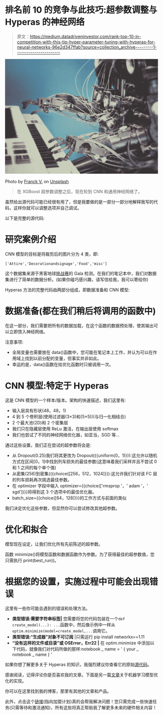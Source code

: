 # 排名前 10 的竞争与此技巧:超参数调整与 Hyperas 的神经网络

> 原文：<https://medium.datadriveninvestor.com/rank-top-10-in-competition-with-this-tip-hyper-parameter-tuning-with-hyperas-for-neural-networks-96e2d347ffab?source=collection_archive---------1----------------------->

![](img/c150fcb6ae54535756660bef922b4047.png)

Photo by [Franck V.](https://unsplash.com/@franckinjapan?utm_source=unsplash&utm_medium=referral&utm_content=creditCopyText) on [Unsplash](https://unsplash.com/s/photos/machine-learning?utm_source=unsplash&utm_medium=referral&utm_content=creditCopyText)

> 在 XGBoost 超参数调整之后，现在轮到 CNN 和通用神经网络了。

虽然给出源代码可能已经很有用了，但是我要做的是一部分一部分地解释我写的代码，这样你就可以调整选项并自己调试。

以下是完整的源代码:

# 研究案例介绍

CNN 模型的目标是将裁剪后的图片分为 4 类，即:

```
['Attire','Decorationandsignage','Food','misc']
```

这个数据集来源于黑客地球[挑战赛](https://www.hackerearth.com/en-us/challenges/competitive/hackerearth-deep-learning-challenge-auto-tag-images-gala/problems/)的 Gala 检测。在我们的笔记本中，我们对数据集进行了简单的数据分析。(如果你碰巧感兴趣，请写信给我，我可以寄给你)

Hyperas 方法的完整代码由两部分组成，即数据准备和 CNN 模型:

# 数据准备(都在我们稍后将调用的函数中)

在这一部分，我们需要把所有的数据加载，在这个函数的数据预处理，使其输出可以立即馈入神经网络。

注意事项:

*   全局变量也需要放在 data()函数中，您可能在笔记本上工作，并认为可以在作用域上找到以前分配的变量，但事实并非如此。
*   幸运的是，data()函数在给优化函数时只被调用一次。

# CNN 模型:特定于 Hyperas

这是 CNN 模型的一个样本/版本。架构的快速描述，我们这里有:

*   输入层具有形状(48，48，1)
*   4 到 5 个卷积层(使用过滤器(3×3)和(5×5))(与归一化相结合)
*   2 个最大池(2D)和 2 个密集层
*   我们只在隐藏层使用 ReLu 激活，在输出层使用 softmax
*   我们也尝试了不同的神经网络优化器，如亚当，SGD 等…

通过这些设置，我们正在尝试的超参数将会是:

*   从 Dropout(0.25)我们将其更改为 Dropout({{uniform(0，1)}}):这允许以随机方式在区间[0，1]中找到列车损失的最佳参数(这意味着我们采样并且不尝试 0 和 1 之间的每个单个值)
*   从密集(256)到密集({{choice([256，512，1024]}}):这允许我们针对该 FC 层的列车损耗再次挑选最佳参数。
*   在 optimizer 字段中输入 optimizer={{choice(['rmsprop '，' adam '，' sgd'])}}将得到这 3 个选项中的最佳优化器。
*   batch_size={{choice([64，128])}}的工作方式与前面的类似

我们决定优化这些参数，但显然你可以尝试修改其他超参数。

# 优化和拟合

模型现在设定，让我们优化所有先前陈述的超参数。

函数 minimize()将模型函数和数据函数作为参数。为了获得最佳的超参数值，您只需执行 print(best_run))。

# 根据您的设置，实施过程中可能会出现错误

这里有一些你可能会遇到的错误和处理方法。

*   **类型错误:需要字符串标签|** 您需要将您的代码包装在一个`def create_model(...): ...`函数中，然后像示例中一样从`optim.minimize(model=create_model,...`调用它。
*   **类型错误:“生成器”对象不可订阅** |只需运行 pip install networkx==1.11
*   **“没有这样的文件或目录”或 OSError，Err22 |** 在 optim.minimize 中添加以下代码，就像我们对代码所做的那样:notebook _ name = ' { your _ notebook _ name } '

如果你想了解更多关于 Hyperas 的知识，我强烈建议你查看它的原始[源代码](https://github.com/maxpumperla/hyperas)。

感谢阅读，记得评论你是否喜欢我的文章。下面是另一篇[文章](https://medium.com/swlh/xgboost-hyperparameters-optimization-with-scikit-learn-to-rank-top-20-44ea528efa58)关于机器学习模型优化的实现。

你可以在这里找到我的博客，那里有其他的文章和产品。

此外，点击这个[链接](https://direct-link.net/91830/aitechfordummies)(指向加盟计划)真的会帮我解决问题！您只需完成一些快速任务(只需等待和激活通知)，所有这些将真正帮助我了解更多未来的硬件相关内容！